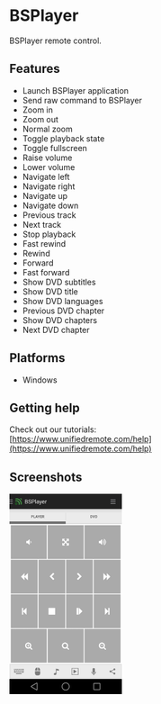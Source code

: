 # BSPlayer
BSPlayer remote control.

## Features
*  Launch BSPlayer application
*  Send raw command to BSPlayer
*  Zoom in
*  Zoom out
*  Normal zoom
*  Toggle playback state
*  Toggle fullscreen
*  Raise volume
*  Lower volume
*  Navigate left
*  Navigate right
*  Navigate up
*  Navigate down
*  Previous track
*  Next track
*  Stop playback
*  Fast rewind
*  Rewind
*  Forward
*  Fast forward
*  Show DVD subtitles
*  Show DVD title
*  Show DVD languages
*  Previous DVD chapter
*  Show DVD chapters
*  Next DVD chapter

## Platforms
* Windows

## Getting help
Check out our tutorials: <br>
[https://www.unifiedremote.com/help](https://www.unifiedremote.com/help)

## Screenshots
<img src="screen.png" width="200" />